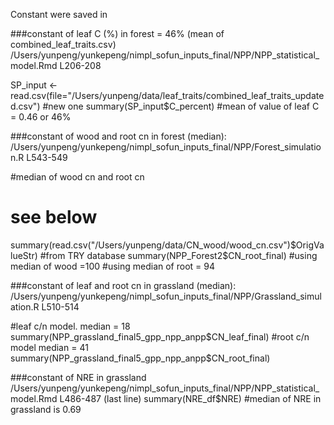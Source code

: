 Constant were saved in 

###constant of leaf C (%) in forest = 46% (mean of combined_leaf_traits.csv)
/Users/yunpeng/yunkepeng/nimpl_sofun_inputs_final/NPP/NPP_statistical_model.Rmd
L206-208

SP_input <- read.csv(file="/Users/yunpeng/data/leaf_traits/combined_leaf_traits_updated.csv") #new one
summary(SP_input$C_percent)
#mean of value of leaf C = 0.46 or 46%



###constant of wood and root cn in forest (median):
/Users/yunpeng/yunkepeng/nimpl_sofun_inputs_final/NPP/Forest_simulation.R
L543-549

#median of wood cn and root cn
# see below
summary(read.csv("/Users/yunpeng/data/CN_wood/wood_cn.csv")$OrigValueStr) #from TRY database
summary(NPP_Forest2$CN_root_final)
#using median of wood =100
#using median of root = 94




###constant of leaf and root cn in grassland (median):
/Users/yunpeng/yunkepeng/nimpl_sofun_inputs_final/NPP/Grassland_simulation.R
L510-514

#leaf c/n model. median = 18
summary(NPP_grassland_final5_gpp_npp_anpp$CN_leaf_final)
#root c/n model median = 41
summary(NPP_grassland_final5_gpp_npp_anpp$CN_root_final)



###constant of NRE in grassland
/Users/yunpeng/yunkepeng/nimpl_sofun_inputs_final/NPP/NPP_statistical_model.Rmd
L486-487 (last line)
summary(NRE_df$NRE)
#median of NRE in grassland is 0.69
